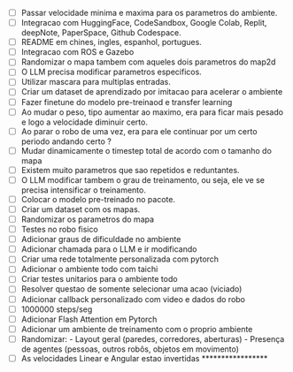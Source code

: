 - [ ] Passar velocidade minima e maxima para os parametros do ambiente.
- [ ] Integracao com HuggingFace, CodeSandbox, Google Colab, Replit, deepNote, PaperSpace, Github Codespace.
- [ ] README em chines, ingles, espanhol, portugues.
- [ ] Integracao com ROS e Gazebo
- [ ] Randomizar o mapa tambem com aqueles dois parametros do map2d
- [ ] O LLM precisa modificar parametros especificos.
- [ ] Utilizar mascara para multiplas entradas.
- [ ] Criar um dataset de aprendizado por imitacao para acelerar o ambiente
- [ ] Fazer finetune do modelo pre-treinaod e transfer learning
- [ ] Ao mudar o peso, tipo aumentar ao maximo, era para ficar mais pesado e logo a velocidade diminuir certo.
- [ ] Ao parar o robo de uma vez, era para ele continuar por um certo periodo andando certo ?
- [ ] Mudar dinamicamente o timestep total de acordo com o tamanho do mapa
- [ ] Existem muito parametros que sao repetidos e reduntantes.
- [ ] O LLM modificar tambem o grau de treinamento, ou seja, ele ve se precisa intensificar o treinamento.
- [ ] Colocar o modelo pre-treinado no pacote.
- [ ] Criar um dataset com os mapas.
- [ ] Randomizar os parametros do mapa
- [ ] Testes no robo fisico
- [ ] Adicionar graus de dificuldade no ambiente
- [ ] Adicionar chamada para o LLM e ir modificando
- [ ] Criar uma rede totalmente personalizada com pytorch
- [ ] Adicionar o ambiente todo com taichi
- [ ] Criar testes unitarios para o ambiente todo
- [ ] Resolver questao de somente selecionar uma acao (viciado)
- [ ] Adicionar callback personalizado com video e dados do robo
- [ ] 1000000 steps/seg
- [ ] Adicionar Flash Attention em Pytorch
- [ ] Adicionar um ambiente de treinamento com o proprio ambiente
- [ ] Randomizar:
      - Layout geral (paredes, corredores, aberturas)
      - Presença de agentes (pessoas, outros robôs, objetos em movimento)
- [ ] As velocidades Linear e Angular estao invertidas *****************

